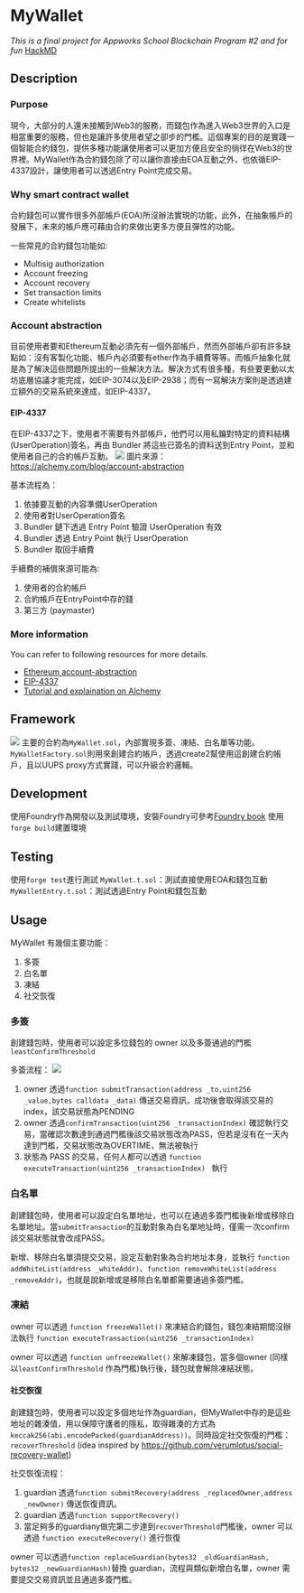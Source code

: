 # MyWallet
*This is a final project for Appworks School Blockchain Program #2 and for fun*
[HackMD](https://hackmd.io/@jimboliao/HkpVqliwh)

## Description
### Purpose
現今，大部分的人還未接觸到Web3的服務，而錢包作為進入Web3世界的入口是相當重要的服務，但也是讓許多使用者望之卻步的門檻。這個專案的目的是實踐一個智能合約錢包，提供多種功能讓使用者可以更加方便且安全的徜徉在Web3的世界裡。MyWallet作為合約錢包除了可以讓你直接由EOA互動之外，也依循EIP-4337設計，讓使用者可以透過Entry Point完成交易。

### Why smart contract wallet
合約錢包可以實作很多外部帳戶(EOA)所沒辦法實現的功能，此外，在抽象帳戶的發展下，未來的帳戶應可藉由合約來做出更多方便且彈性的功能。

一些常見的合約錢包功能如:
- Multisig authorization
- Account freezing
- Account recovery
- Set transaction limits
- Create whitelists

### Account abstraction
目前使用者要和Ethereum互動必須先有一個外部帳戶，然而外部帳戶卻有許多缺點如：沒有客製化功能、帳戶內必須要有ether作為手續費等等。而帳戶抽象化就是為了解決這些問題所提出的一些解決方法。解決方式有很多種，有些要更動以太坊底層協議才能完成，如EIP-3074以及EIP-2938；而有一寫解決方案則是透過建立額外的交易系統來達成，如EIP-4337。

#### EIP-4337
在EIP-4337之下，使用者不需要有外部帳戶，他們可以用私鑰對特定的資料結構(UserOperation)簽名，再由 Bundler 將這些已簽名的資料送到Entry Point，並和使用者自己的合約帳戶互動。
![](https://hackmd.io/_uploads/rkjz67Ot2.png)
圖片來源：https://alchemy.com/blog/account-abstraction

基本流程為：
1. 依據要互動的內容準備UserOperation
2. 使用者對UserOperation簽名
3. Bundler 鏈下透過 Entry Point 驗證 UserOperation 有效
4. Bundler 透過 Entry Point 執行 UserOperation
5. Bundler 取回手續費

手續費的補償來源可能為:
1. 使用者的合約帳戶
2. 合約帳戶在EntryPoint中存的錢
3. 第三方 (paymaster)

### More information
You can refer to following resources for more details.
- [Ethereum account-abstraction](https://ethereum.org/en/roadmap/account-abstraction/) 
- [EIP-4337](https://eips.ethereum.org/EIPS/eip-4337)
- [Tutorial and explaination on Alchemy](https://www.alchemy.com/learn/account-abstraction)

## Framework
![](https://hackmd.io/_uploads/Hk3nFV_th.png)
主要的合約為`MyWallet.sol`，內部實現多簽、凍結、白名單等功能。
`MyWalletFactory.sol`則用來創建合約帳戶，透過create2幫使用這創建合約帳戶，且以UUPS proxy方式實踐，可以升級合約邏輯。



## Development
使用Foundry作為開發以及測試環境，安裝Foundry可參考[Foundry book](https://book.getfoundry.sh/getting-started/installation)
使用`forge build`建置環境

## Testing
使用`forge test`進行測試
`MyWallet.t.sol`：測試直接使用EOA和錢包互動
`MyWalletEntry.t.sol`：測試透過Entry Point和錢包互動

## Usage
MyWallet 有幾個主要功能：
1. 多簽
2. 白名單
3. 凍結
4. 社交恢復


### 多簽
創建錢包時，使用者可以設定多位錢包的 owner 以及多簽通過的門檻 `leastConfirmThreshold`

多簽流程：
![](https://hackmd.io/_uploads/S1QlgUuF2.png)
1. owner 透過`function submitTransaction(address _to,uint256 _value,bytes calldata _data)` 傳送交易資訊，成功後會取得該交易的index，該交易狀態為PENDING
2. owner 透過`confirmTransaction(uint256 _transactionIndex)` 確認執行交易，當確認次數達到通過門檻後該交易狀態改為PASS，但若是沒有在一天內達到門檻，交易狀態改為OVERTIME，無法被執行
3. 狀態為 PASS 的交易，任何人都可以透過 `function executeTransaction(uint256 _transactionIndex) ` 執行

### 白名單
創建錢包時，使用者可以設定白名單地址，也可以在通過多簽門檻後新增或移除白名單地址。當`submitTransaction`的互動對象為白名單地址時，僅需一次confirm該交易狀態就會改成PASS。

新增、移除白名單須提交交易，設定互動對象為合約地址本身，並執行
`function addWhiteList(address _whiteAddr)`、`function removeWhiteList(address _removeAddr)`。也就是說新增或是移除白名單都需要通過多簽門檻。

### 凍結
owner 可以透過 `function freezeWallet()` 來凍結合約錢包，錢包凍結期間沒辦法執行 `function executeTransaction(uint256 _transactionIndex)`

owner 可以透過 `function unfreezeWallet()` 來解凍錢包，當多個owner (同樣以`leastConfirmThreshold` 作為門檻)執行後，錢包就會解除凍結狀態。

#### 社交恢復
創建錢包時，使用者可以設定多個地址作為guardian，但MyWallet中存的是這些地址的雜湊值，用以保障守護者的隱私，取得雜湊的方式為`keccak256(abi.encodePacked(guardianAddress))`。同時設定社交恢復的門檻：`recoverThreshold`
(idea inspired by https://github.com/verumlotus/social-recovery-wallet)

社交恢復流程：
1. guardian 透過`function submitRecovery(address _replacedOwner,address _newOwner)` 傳送恢復資訊。
2. guardian 透過`function supportRecovery()`
3. 當足夠多的guardiany做完第二步達到`recoverThreshold`門檻後，owner 可以透過 `function executeRecovery()` 進行恢復

owner 可以透過`function replaceGuardian(bytes32 _oldGuardianHash, bytes32 _newGuardianHash)`替換 guardian，流程與類似新增白名單，owner 需要提交交易資訊並且通過多簽門檻。